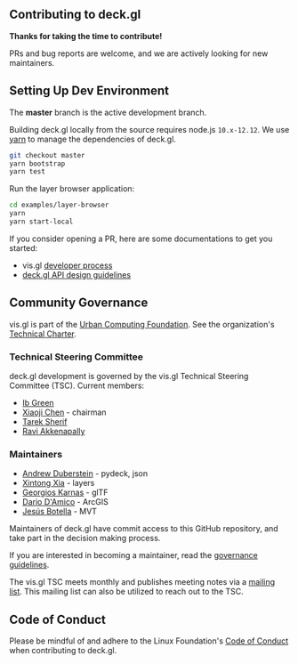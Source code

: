 ## Contributing to deck.gl

**Thanks for taking the time to contribute!**

PRs and bug reports are welcome, and we are actively looking for new maintainers.


## Setting Up Dev Environment

The **master** branch is the active development branch.

Building deck.gl locally from the source requires node.js `10.x-12.12`.
We use [yarn](https://yarnpkg.com/en/docs/install) to manage the dependencies of deck.gl.

```bash
git checkout master
yarn bootstrap
yarn test
```

Run the layer browser application:

```bash
cd examples/layer-browser
yarn
yarn start-local
```

If you consider opening a PR, here are some documentations to get you started:

- vis.gl [developer process](https://www.github.com/visgl/tsc/tree/master/developer-process)
- [deck.gl API design guidelines](/dev-docs/deckgl-api-guidelines.md)


## Community Governance

vis.gl is part of the [Urban Computing Foundation](https://uc.foundation/). See the organization's [Technical Charter](https://github.com/visgl/tsc/blob/master/Technical%20Charter.md).


### Technical Steering Committee

deck.gl development is governed by the vis.gl Technical Steering Committee (TSC). Current members:

- [Ib Green](https://github.com/ibgreen)
- [Xiaoji Chen](https://github.com/Pessimistress) - chairman
- [Tarek Sherif](https://github.com/tsherif)
- [Ravi Akkenapally](https://github.com/1chandu)


### Maintainers

- [Andrew Duberstein](https://github.com/ajduberstein) - pydeck, json
- [Xintong Xia](https://github.com/xintongxia) - layers
- [Georgios Karnas](https://github.com/georgios-uber) - glTF
- [Dario D'Amico](https://github.com/damix911) - ArcGIS
- [Jesús Botella](https://github.com/jesusbotella) - MVT

Maintainers of deck.gl have commit access to this GitHub repository, and take part in the decision making process.

If you are interested in becoming a maintainer, read the [governance guidelines](https://github.com/visgl/tsc/tree/master/developer-process/governance.md).

The vis.gl TSC meets monthly and publishes meeting notes via a [mailing list]().
This mailing list can also be utilized to reach out to the TSC.  


## Code of Conduct

Please be mindful of and adhere to the Linux Foundation's [Code of Conduct](https://lfprojects.org/policies/code-of-conduct/) when contributing to deck.gl.